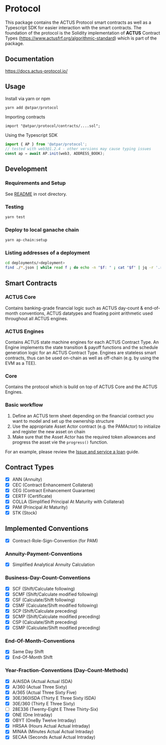 # Protocol

This package contains the ACTUS Protocol smart contracts as well as a Typescript SDK for easier interaction with the smart contracts.
The foundation of the protocol is the Solidity implementation of **ACTUS** Contract Types (https://www.actusfrf.org/algorithmic-standard) which is part of the package.

## Documentation
https://docs.actus-protocol.io/

## Usage

Install via yarn or npm
```sh
yarn add @atpar/protocol
```

Importing contracts
```sol
import "@atpar/protocol/contracts/....sol";
```

Using the Typescript SDK
```ts
import { AP } from '@atpar/protocol';
// tested with web3@1.2.4 - other versions may cause typing issues
const ap = await AP.init(web3, ADDRESS_BOOK);
```

## Development

### Requirements and Setup
See [README](https://github.com/atpar/ap-monorepo) in root directory.

### Testing
```sh
yarn test
```

### Deploy to local ganache chain
```sh
yarn ap-chain:setup
```

### Listing addresses of a deployment
```sh
cd deployments/<deployment>
find ./*.json | while read f ; do echo -n "$f: " ; cat "$f" | jq -r '.receipt.contractAddress' ; done
```

## Smart Contracts

### ACTUS Core
Contains banking-grade financial logic such as ACTUS day-count & end-of-month conventions, ACTUS datatypes and floating point arithmetic used throughout all ACTUS engines. 

### ACTUS Engines
Contains ACTUS state machine engines for each ACTUS Contract Type. An Engine implements the state transition & payoff functions and the schedule generation logic for an ACTUS Contract Type. Engines are stateless smart contracts, thus can be used on-chain as well as off-chain (e.g. by using the EVM as a TEE).

### Core
Contains the protocol which is build on top of ACTUS Core and the ACTUS Engines.

### Basic workflow
1. Define an ACTUS term sheet depending on the financial contract you want to model and set up the ownership structure
2. Use the appropriate Asset Actor contract (e.g. the PAMActor) to initialize and register the new asset on chain
3. Make sure that the Asset Actor has the required token allowances and progress the asset vie the `progress()` function.

For an example, please review the [Issue and service a loan](https://docs.actus-protocol.io/guides/issue-and-service) guide.

## Contract Types
- [x] ANN (Annuity)
- [x] CEC (Contract Enhancement Collateral)
- [x] CEG (Contract Enhancement Guarantee)
- [x] CERTF (Certificate)
- [x] COLLA (Simplified Principal At Maturity with Collateral)
- [x] PAM (Principal At Maturity)
- [x] STK (Stock)

## Implemented Conventions
- [x] Contract-Role-Sign-Convention (for PAM)

### Annuity-Payment-Conventions
- [x] Simplified Analytical Annuity Calculation

### Business-Day-Count-Conventions
- [x] SCF (Shift/Calculate following)
- [x] SCMF (Shift/Calculate modified following)
- [x] CSF (Calculate/Shift following)
- [x] CSMF (Calculate/Shift modified following)
- [x] SCP (Shift/Calculate preceding)
- [x] SCMP (Shift/Calculate modified preceding)
- [x] CSP (Calculate/Shift preceding)
- [x] CSMP (Calculate/Shift modified preceding)

### End-Of-Month-Conventions
- [x] Same Day Shift
- [x] End-Of-Month Shift

### Year-Fraction-Conventions (Day-Count-Methods)
- [x] A/AISDA (Actual Actual ISDA)
- [x] A/360 (Actual Three Sixty)
- [x] A/365 (Actual Three Sixty Five)
- [x] 30E/360ISDA (Thirty E Three Sixty ISDA)
- [x] 30E/360 (Thirty E Three Sixty)
- [ ] 28E336 (Twenty-Eight E Three Thirty-Six)
- [x] ONE (One Intraday)
- [x] OBYT (OneBy Twelve Intraday)
- [x] HRSAA (Hours Actual Actual Intraday)
- [x] MINAA (Minutes Actual Actual Intraday)
- [x] SECAA (Seconds Actual Actual Intraday)

